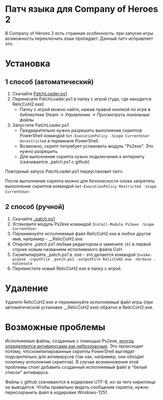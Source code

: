# Патч языка для Company of Heroes 2

В Company of Heroes 2 есть странная особенность: при запуске игры возможность переключить язык пропадает. Данный патч исправляет это.

# Установка
## 1 способ (автоматический)
1. Скачайте [PatchLoader.ps1](https://github.com/kotanys/Coh2LanguagePatch/blob/main/PatchLoader.ps1)
2. Перенесите PatchLoader.ps1 в папку с игрой (туда, где находится RelicCoH2.exe)
   - Папку с игрой можно найти, нажав правой кнопкой по игре в библиотеке Steam -> *Управление* -> *Просмотреть локальные файлы*
3. Запустите PatchLoader.ps1
   - Предварительно нужно разрешить выполнение скриптов PowerShell командой `Set-ExecutionPolicy -Scope CurrentUser Unrestricted` в терминале PowerShell.
   - Возможно, скрипт потребует установить модуль "Ps2exe". Это нужно разрешить
   - Для выполнения скрипта нужно подключение к интернету (скачивается _patch.ps1 с github)

Повторный запуск PatchLoader.ps1 переустановит патч.

После выполнения скрипта можно для безопасности снова запретить выполнение скриптов командой `Set-ExecutionPolicy Restricted -Scope CurrentUser`.

## 2 способ (ручной)
1. Скачайте [_patch.ps1](https://github.com/kotanys/Coh2LanguagePatch/blob/main/_patch.ps1)
2. Установите модуль Ps2exe командой `Install-Module Ps2exe -Scope CurrentUser`
3. Переименуйте исполняемый файл RelicCoH2.exe в любое другое имя, например - __RelicCoH2.exe
4. Откройте _patch.ps1 любым редактором и замените `{0}` в первой строке новым названием исполняемого файла CoH
5. Скомпилируйте _patch.ps1 в .exe - это делается командой `Invoke-ps2exe -inputFile _patch.ps1 -outputFile RelicCoH2.exe -Verbose -noConsole`
6. Переместите новый RelicCoH2.exe в папку с игрой.

# Удаление
Удалите RelicCoH2.exe и переименуйте исполняемый файл игры (при автоматической установке __RelicCoH2.exe) обратно в RelicCoH2.exe.
# Возможные проблемы
Исполняемые файлы, созданные с помощью Ps2exe, [иногда определяются антивирусами как небезопасные](https://github.com/MScholtes/Win-PS2EXE/issues/4#issuecomment-694711083). Это происходит потому, чтоскомпилированные скрипты PowerShell выглядят подозрительно для антивирусов (так как, например, они обходят политику исполнения скриптов). В случае возникновения этой проблемы стоит добавить созданный исполняемый файл в "белый список" антивируса.

Файлы с github скачиваются в кодировке UTF-8, из-за чего кириллица не выводится. Чтобы правильно видеть сообщения скрипта, нужно пересохранить файл в кодировке Windows-1251.
